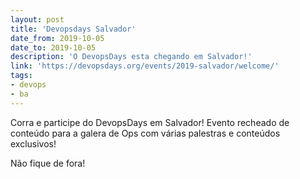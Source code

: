 ```yaml
---
layout: post
title: 'Devopsdays Salvador'
date_from: 2019-10-05
date_to: 2019-10-05
description: 'O DevopsDays esta chegando em Salvador!'
link: 'https://devopsdays.org/events/2019-salvador/welcome/'
tags:
- devops
- ba
---
```


Corra e participe do DevopsDays em Salvador! Evento recheado de conteúdo para a galera de Ops com várias palestras e conteúdos exclusivos!

Não fique de fora!
